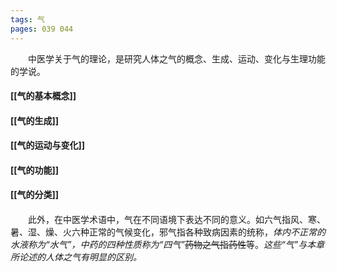 ```yaml
---
tags: 气
pages: 039 044
---
```

&emsp;&emsp;中医学关于气的理论，是研究人体之气的概念、生成、运动、变化与生理功能的学说。

#### [[气的基本概念]]
#### [[气的生成]]
#### [[气的运动与变化]]
#### [[气的功能]]
#### [[气的分类]]

#### 
&emsp;&emsp;此外，在中医学术语中，气在不同语境下表达不同的意义。如六气指风、寒、暑、湿、燥、火六种正常的气候变化，邪气指各种致病因素的统称，<dfn>体内不正常的水液称为“水气”，中药的四种性质称为“四气”</dfn>~~药物之气指药性~~等。<dfn>这些“气”与本章所论述的人体之气有明显的区别。</dfn>
